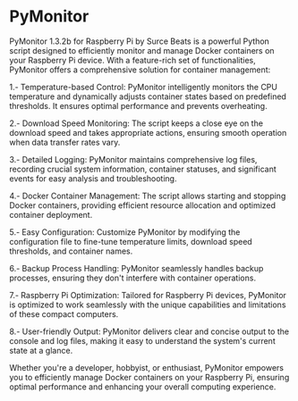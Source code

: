 # PyMonitor
PyMonitor 1.3.2b for Raspberry Pi by Surce Beats is a powerful Python script designed to efficiently monitor and manage Docker containers on your Raspberry Pi device. With a feature-rich set of functionalities, PyMonitor offers a comprehensive solution for container management:

1.- Temperature-based Control: PyMonitor intelligently monitors the CPU temperature and dynamically adjusts container states based on predefined thresholds. It ensures optimal performance and prevents overheating.

2.- Download Speed Monitoring: The script keeps a close eye on the download speed and takes appropriate actions, ensuring smooth operation when data transfer rates vary.

3.- Detailed Logging: PyMonitor maintains comprehensive log files, recording crucial system information, container statuses, and significant events for easy analysis and troubleshooting.

4.- Docker Container Management: The script allows starting and stopping Docker containers, providing efficient resource allocation and optimized container deployment.

5.- Easy Configuration: Customize PyMonitor by modifying the configuration file to fine-tune temperature limits, download speed thresholds, and container names.

6.- Backup Process Handling: PyMonitor seamlessly handles backup processes, ensuring they don't interfere with container operations.

7.- Raspberry Pi Optimization: Tailored for Raspberry Pi devices, PyMonitor is optimized to work seamlessly with the unique capabilities and limitations of these compact computers.

8.- User-friendly Output: PyMonitor delivers clear and concise output to the console and log files, making it easy to understand the system's current state at a glance.

Whether you're a developer, hobbyist, or enthusiast, PyMonitor empowers you to efficiently manage Docker containers on your Raspberry Pi, ensuring optimal performance and enhancing your overall computing experience.

